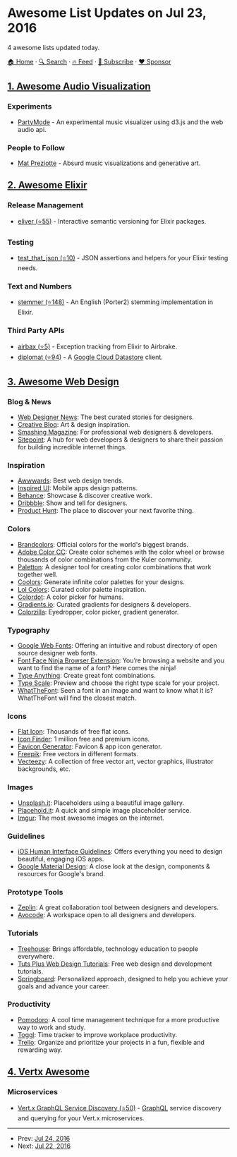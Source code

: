 # Awesome List Updates on Jul 23, 2016

4 awesome lists updated today.

[🏠 Home](/README.md) · [🔍 Search](https://www.trackawesomelist.com/search/) · [🔥 Feed](https://www.trackawesomelist.com/rss.xml) · [📮 Subscribe](https://trackawesomelist.us17.list-manage.com/subscribe?u=d2f0117aa829c83a63ec63c2f&id=36a103854c) · [❤️  Sponsor](https://github.com/sponsors/theowenyoung)



## [1. Awesome Audio Visualization](/content/willianjusten/awesome-audio-visualization/README.md)

### Experiments

*   [PartyMode](https://preziotte.com/partymode/) - An experimental music visualizer using d3.js and the web audio api.

### People to Follow

*   [Mat Preziotte](https://preziotte.com/) - Absurd music visualizations and generative art.

## [2. Awesome Elixir](/content/h4cc/awesome-elixir/README.md)

### Release Management

*   [eliver (⭐55)](https://github.com/glasnoster/eliver) - Interactive semantic versioning for Elixir packages.

### Testing

*   [test\_that\_json (⭐10)](https://github.com/facto/test_that_json) - JSON assertions and helpers for your Elixir testing needs.

### Text and Numbers

*   [stemmer (⭐148)](https://github.com/fredwu/stemmer) - An English (Porter2) stemming implementation in Elixir.

### Third Party APIs

*   [airbax (⭐5)](https://github.com/adjust/airbax) - Exception tracking from Elixir to Airbrake.
*   [diplomat (⭐94)](https://github.com/peburrows/diplomat) - A [Google Cloud Datastore](https://cloud.google.com/datastore/) client.

## [3. Awesome Web Design](/content/nicolesaidy/awesome-web-design/README.md)

### Blog & News

*   [Web Designer News](http://webdesignernews.com): The best curated stories for designers.
*   [Creative Bloq](http://www.creativebloq.com/): Art & design inspiration.
*   [Smashing Magazine](http://smashingmagazine.com): For professional web designers & developers.
*   [Sitepoint](https://www.sitepoint.com/design-ux/): A hub for web developers & designers to share their passion for building incredible internet things.

### Inspiration

*   [Awwwards](http://awwwards.com): Best web design trends.
*   [Inspired UI](http://inspired-ui.com/): Mobile apps design patterns.
*   [Behance](http://behance.net): Showcase & discover creative work.
*   [Dribbble](http://dribbble.com): Show and tell for designers.
*   [Product Hunt](http://producthunt.com): The place to discover your next favorite thing.

### Colors

*   [Brandcolors](https://brandcolors.net/): Official colors for the world's biggest brands.
*   [Adobe Color CC](https://color.adobe.com/): Create color schemes with the color wheel or browse thousands of color combinations from the Kuler community.
*   [Paletton](http://paletton.com): A designer tool for creating color combinations that work together well.
*   [Coolors](https://coolors.co/): Generate infinite color palettes for your designs.
*   [Lol Colors](http://www.lolcolors.com/): Curated color palette inspiration.
*   [Colordot](https://color.hailpixel.com/): A color picker for humans.
*   [Gradients.io](http://www.gradients.io/): Curated gradients for designers & developers.
*   [Colorzilla](http://colorzilla.com): Eyedropper, color picker, gradient generator.

### Typography

*   [Google Web Fonts](http://fonts.google.com): Offering an intuitive and robust directory of open source designer web fonts.
*   [Font Face Ninja Browser Extension](http://fontface.ninja/): You’re browsing a website and you want to find the name of a font? Here comes the ninja!
*   [Type Anything](https://typeanything.io/): Create great font combinations.
*   [Type Scale](http://type-scale.com/): Preview and choose the right type scale for your project.
*   [WhatTheFont](https://www.myfonts.com/WhatTheFont/): Seen a font in an image and want to know what it is? WhatTheFont will find the closest match.

### Icons

*   [Flat Icon](http://flaticon.com): Thousands of free flat icons.
*   [Icon Finder](http://iconfinder.com): 1 million free and premium icons.
*   [Favicon Generator](http://www.favicon-generator.org/): Favicon & app icon generator.
*   [Freepik](http://freepik.com): Free vectors in different formats.
*   [Vecteezy](http://vecteezy.com): A collection of free vector art, vector graphics, illustrator backgrounds, etc.

### Images

*   [Unsplash.it](http://unsplash.it): Placeholders using a beautiful image gallery.
*   [Placehold.it](http://placehold.it): A quick and simple image placeholder service.
*   [Imgur](http://imgur.com): The most awesome images on the internet.

### Guidelines

*   [iOS Human Interface Guidelines](https://developer.apple.com/ios/human-interface-guidelines/): Offers everything you need to design beautiful, engaging iOS apps.
*   [Google Material Design](https://material.google.com/): A close look at the design, components & resources for Google's brand.

### Prototype Tools

*   [Zeplin](https://zeplin.io/): A great collaboration tool between designers and developers.
*   [Avocode](https://avocode.com/): A workspace open to all designers and developers.

### Tutorials

*   [Treehouse](https://teamtreehouse.com/tracks/web-design): Brings affordable, technology education to people everywhere.
*   [Tuts Plus Web Design Tutorials](http://webdesign.tutsplus.com/): Free web design and development tutorials.
*   [Springboard](https://www.springboard.com): Personalized approach, designed to help you achieve your goals and advance your career.

### Productivity

*   [Pomodoro](http://tomato-timer.com): A cool time management technique for a more productive way to work and study.
*   [Toggl](http://toggl.com): Time tracker to improve workplace productivity.
*   [Trello](http://trello.com): Organize and prioritize your projects in a fun, flexible and rewarding way.

## [4. Vertx Awesome](/content/vert-x3/vertx-awesome/README.md)

### Microservices

*   [Vert.x GraphQL Service Discovery (⭐50)](https://github.com/engagingspaces/vertx-graphql-service-discovery) - [GraphQL](http://graphql.org/) service discovery and querying for your Vert.x microservices.

---

- Prev: [Jul 24, 2016](/content/2016/07/24/README.md)
- Next: [Jul 22, 2016](/content/2016/07/22/README.md)